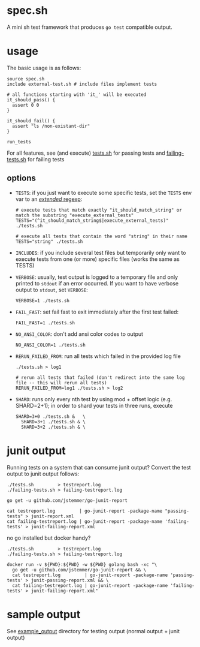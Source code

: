 # spec.sh

A mini sh test framework that produces `go test` compatible output.

# usage

The basic usage is as follows:

    source spec.sh
    include external-test.sh # include files implement tests

    # all functions starting with 'it_' will be executed
    it_should_pass() {
      assert 0 0
    }

    it_should_fail() {
      assert "ls /non-existant-dir"
    }

    run_tests

For all features, see (and execute) [tests.sh](./tests.sh) for passing tests and [failing-tests.sh](./failing-tests.sh) for failing tests

## options

  - `TESTS`: if you just want to execute some specific tests, set the `TESTS` env var to an [_extended_ regexp](https://www.gnu.org/software/sed/manual/html_node/Extended-regexps.html):

        # execute tests that match exactly "it_should_match_string" or match the substring "execute_external_tests"
        TESTS="(^it_should_match_string$|execute_external_tests)" ./tests.sh

        # execute all tests that contain the word "string" in their name
        TESTS="string" ./tests.sh

  - `INCLUDES`: if you include several test files but temporarily only want to execute tests from one (or more) specific files (works the same as TESTS)

  - `VERBOSE`: usually, test output is logged to a temporary file and only printed to `stdout` if an error occurred. If you want to have verbose output to `stdout`, set `VERBOSE`:

        VERBOSE=1 ./tests.sh

  - `FAIL_FAST`: set fail fast to exit immediately after the first test failed:

        FAIL_FAST=1 ./tests.sh

  - `NO_ANSI_COLOR`: don't add ansi color codes to output

        NO_ANSI_COLOR=1 ./tests.sh

  - `RERUN_FAILED_FROM`: run all tests which failed in the provided log file

        ./tests.sh > log1

        # rerun all tests that failed (don't redirect into the same log file -- this will rerun all tests)
        RERUN_FAILED_FROM=log1 ./tests.sh > log2

  - `SHARD`: runs only every nth test by using mod + offset logic (e.g. SHARD=2+1); in order to shard your tests in three runs, execute

        SHARD=3+0 ./tests.sh &   \
          SHARD=3+1 ./tests.sh & \
          SHARD=3+2 ./tests.sh & \

# junit output

Running tests on a system that can consume junit output? Convert the test output to junit output follows:

    ./tests.sh         > testreport.log
    ./failing-tests.sh > failing-testreport.log

    go get -u github.com/jstemmer/go-junit-report

    cat testreport.log         | go-junit-report -package-name "passing-tests" > junit-report.xml
    cat failing-testreport.log | go-junit-report -package-name 'failing-tests' > junit-failing-report.xml

no go installed but docker handy?

    ./tests.sh         > testreport.log
    ./failing-tests.sh > failing-testreport.log

    docker run -v ${PWD}:${PWD} -w ${PWD} golang bash -xc "\
      go get -u github.com/jstemmer/go-junit-report && \
      cat testreport.log         | go-junit-report -package-name 'passing-tests' > junit-passing-report.xml && \
      cat failing-testreport.log | go-junit-report -package-name 'failing-tests' > junit-failing-report.xml"

# sample output

See [example_output](./example_output) directory for testing output (normal output + junit output)

